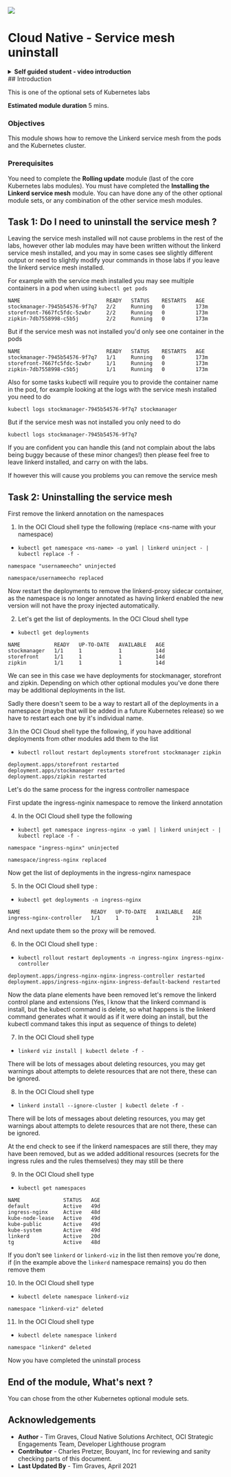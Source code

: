 ![](../../../../common/images/customer.logo2.png)

# Cloud Native - Service mesh uninstall


<details><summary><b>Self guided student - video introduction</b></summary>


This video is an introduction to the uninstalling the service mesh module. Depending on your browser settings it may open in this tab / window or open a new one. Once you've watched it please return to this page to continue the labs.

[![Uninstalling the service mesh Video](https://img.youtube.com/vi/Hx0amwN3Zjs/0.jpg)](https://youtu.be/Hx0amwN3Zjs "Uninstalling the service mesh")

---

</details>
## Introduction

This is one of the optional sets of Kubernetes labs

**Estimated module duration** 5 mins.

### Objectives

This module shows how to remove the Linkerd service mesh from the pods and the Kubernetes cluster.

### Prerequisites

You need to complete the **Rolling update** module (last of the core Kubernetes labs modules). You must have completed the **Installing the Linkerd service mesh** module. You can have done any of the other optional module sets, or any combination of the other service mesh modules.

## Task 1: Do I need to uninstall the service mesh ?

Leaving the service mesh installed will not cause problems in the rest of the labs, however other lab modules may have been written without the linkerd service mesh installed, and you may in some cases see slightly different output or need to slightly modify your commands in those labs if you leave the linkerd service mesh installed.

For example with the service mesh installed you may see multiple containers in a pod when using `kubectl get pods`

```
NAME                            READY   STATUS    RESTARTS   AGE
stockmanager-7945b54576-9f7q7   2/2     Running   0          173m
storefront-7667fc5fdc-5zwbr     2/2     Running   0          173m
zipkin-7db7558998-c5b5j         2/2     Running   0          173m
```

But if the service mesh was not installed you'd only see one container in the pods

```
NAME                            READY   STATUS    RESTARTS   AGE
stockmanager-7945b54576-9f7q7   1/1     Running   0          173m
storefront-7667fc5fdc-5zwbr     1/1     Running   0          173m
zipkin-7db7558998-c5b5j         1/1     Running   0          173m
```

Also for some tasks kubectl will require you to provide the container name in the pod, for example looking at the logs with the service mesh installed you need to do 

```
kubectl logs stockmanager-7945b54576-9f7q7 stockmanager
```

But if the service mesh was not installed you only need to do

```
kubectl logs stockmanager-7945b54576-9f7q7
```
If you are confident you can handle this (and not complain about the labs being buggy because of these minor changes!) then please feel free to leave linkerd installed, and carry on with the labs.

If however this will cause you problems you can remove the service mesh


## Task 2: Uninstalling the service mesh

First remove the linkerd annotation on the namespaces

  1. In the OCI Cloud shell type the following (replace <ns-name with your namespace)
  
  - `kubectl get namespace <ns-name> -o yaml | linkerd uninject - | kubectl replace -f -`

  ```
namespace "usernameecho" uninjected

namespace/usernameecho replaced
```

Now restart the deployments to remove the linkerd-proxy sidecar container, as the namespace is no longer annotated as having linkerd enabled the new version will not have the proxy injected automatically.

  2. Let's get the list of deployments. In the OCI Cloud shell type 
  
  - `kubectl get deployments`

  ```
NAME           READY   UP-TO-DATE   AVAILABLE   AGE
stockmanager   1/1     1            1           14d
storefront     1/1     1            1           14d
zipkin         1/1     1            1           14d
```

We can see in this case we have deployments for stockmanager, storefront and zipkin. Depending on which other optional modules you've done there may be additional deployments in the list.

Sadly there doesn't seem to be a way to restart all of the deployments in a namespace (maybe that will be added in a future Kubernetes release) so we have to restart each one by it's individual name.

  3.In the OCI Cloud shell type the following, if you have additional deployments from other modules add them to the list

  - `kubectl rollout restart deployments storefront stockmanager zipkin`

  ```
deployment.apps/storefront restarted
deployment.apps/stockmanager restarted
deployment.apps/zipkin restarted
```


Let's do the same process for the ingress controller  namespace

First update the ingress-nginix namespace to remove the linkerd annotation

  4. In the OCI Cloud shell type the following 

  - `kubectl get namespace ingress-nginx -o yaml | linkerd uninject - | kubectl replace -f -`

  ```
namespace "ingress-nginx" uninjected

namespace/ingress-nginx replaced
```

Now get the list of deployments in the ingress-nginx namespace

  5. In the OCI Cloud shell type :

  - `kubectl get deployments -n ingress-nginx`

  ```
NAME                       READY   UP-TO-DATE   AVAILABLE   AGE
ingress-nginx-controller   1/1     1            1           21h
```

And next update them so the proxy will be removed.

  6. In the OCI Cloud shell type :

  - `kubectl rollout restart deployments -n ingress-nginx ingress-nginx-controller`

  ```
deployment.apps/ingress-nginx-nginx-ingress-controller restarted
deployment.apps/ingress-nginx-nginx-ingress-default-backend restarted
```

Now the data plane elements have been removed let's remove the linkerd control plane and extensions (Yes, I know that the linkerd command is install, but the kubectl command is delete, so what happens is the linkerd command generates what it would as if it were doing an install, but the kubectl command takes this input as sequence of things to delete)

  

  7. In the OCI Cloud shell type 

  - `linkerd viz install | kubectl delete -f -`

There will be lots of messages about deleting resources, you may get warnings about attempts to delete resources that are not there, these can be ignored.

  8. In the OCI Cloud shell type 

  - `linkerd install --ignore-cluster | kubectl delete -f -`
  
There will be lots of messages about deleting resources, you may get warnings about attempts to delete resources that are not there, these can be ignored.

At the end check to see if the linkerd namespaces are still there, they may have been removed, but as we added additional resources (secrets for the ingress rules and the rules themselves) they may still be there

  9. In the OCI Cloud shell type 
  
  - `kubectl get namespaces`

  ```
NAME              STATUS   AGE
default           Active   49d
ingress-nginx     Active   48d
kube-node-lease   Active   49d
kube-public       Active   49d
kube-system       Active   49d
linkerd           Active   20d
tg                Active   48d
```

If you don't see `linkerd` or `linkerd-viz` in the list then remove you're done, if (in the example above the `linkerd` namespace remains) you do then remove them

  10. In the OCI Cloud shell type 

  - `kubectl delete namespace linkerd-viz`

  ```
namespace "linkerd-viz" deleted
```

  11. In the OCI Cloud shell type 

  - `kubectl delete namespace linkerd`

 ```
namespace "linkerd" deleted
```

Now you have completed the uninstall process

## End of the module, What's next ?

You can chose from the other Kubernetes optional module sets.

## Acknowledgements

* **Author** - Tim Graves, Cloud Native Solutions Architect, OCI Strategic Engagements Team, Developer Lighthouse program
* **Contributor** - Charles Pretzer, Bouyant, Inc for reviewing and sanity checking parts of this document.
* **Last Updated By** - Tim Graves, April 2021
